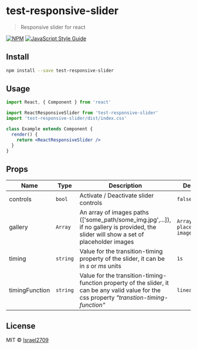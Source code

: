 # test-responsive-slider

> Responsive slider for react

[![NPM](https://img.shields.io/npm/v/test-responsive-slider.svg)](https://www.npmjs.com/package/test-responsive-slider) [![JavaScript Style Guide](https://img.shields.io/badge/code_style-standard-brightgreen.svg)](https://standardjs.com)

## Install

```bash
npm install --save test-responsive-slider
```

## Usage

```jsx
import React, { Component } from 'react'

import ReactResponsiveSlider from 'test-responsive-slider'
import 'test-responsive-slider/dist/index.css'

class Example extends Component {
  render() {
    return <ReactResponsiveSlider />
  }
}
```

## Props

| Name | Type | Description | Default |
| ----------- | ----------- | ----------- | ----------- |
| controls | `bool` | Activate / Deactivate slider controls | `false` |
| gallery | `Array` | An array of images paths (['some_path/some_img.jpg',...]), if no gallery is provided, the slider will show a set of placeholder images | `Array of placeholder images` |
| timing | `string` | Value for the transition-timing property of the slider, it can be in *s* or *ms* units | `1s` |
| timingFunction | `string` | Value for the transition-timing-function property of the slider, it can be any valid value for the css property *"transtion-timing-function"* | `linear` |


## License

MIT © [Israel2709](https://github.com/Israel2709)
